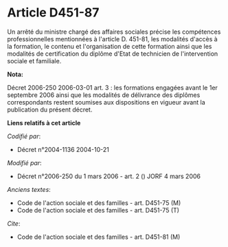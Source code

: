 # Article D451-87

Un arrêté du ministre chargé des affaires sociales précise les compétences professionnelles mentionnées à l'article D.
451-81, les modalités d'accès à la formation, le contenu et l'organisation de cette formation ainsi que les modalités de
certification du diplôme d'Etat de technicien de l'intervention sociale et familiale.

**Nota:**

Décret 2006-250 2006-03-01 art. 3 : les formations engagées avant le 1er septembre 2006 ainsi que les modalités de délivrance
des diplômes correspondants restent soumises aux dispositions en vigueur avant la publication du présent décret.

**Liens relatifs à cet article**

_Codifié par_:

  - Décret n°2004-1136 2004-10-21

_Modifié par_:

  - Décret n°2006-250 du 1 mars 2006 - art. 2 () JORF 4 mars 2006

_Anciens textes_:

  - Code de l'action sociale et des familles - art. D451-75 (M)
  - Code de l'action sociale et des familles - art. D451-75 (T)

_Cite_:

  - Code de l'action sociale et des familles - art. D451-81 (M)
